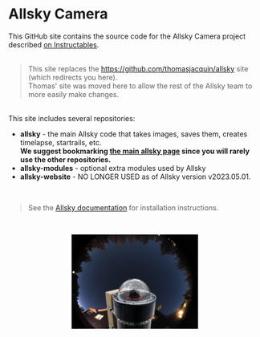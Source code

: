 # Allsky Camera

This GitHub site contains the source code for the Allsky Camera project described [on Instructables](http://www.instructables.com/id/Wireless-All-Sky-Camera/).
&nbsp;  
&nbsp;   
> This site replaces the https://github.com/thomasjacquin/allsky site (which redirects you here).<br>Thomas' site was moved here to allow the rest of the Allsky team to more easily make changes.

&nbsp;   
This site includes several repositories:
*  **allsky** - the main Allsky code that takes images, saves them, creates timelapse, startrails, etc.<br>**We suggest bookmarking [the main allsky page](https://github.com/AllskyTeam/allsky) since you will rarely use the other repositories.**
*  **allsky-modules** - optional extra modules used by Allsky
*  **allsky-website** - NO LONGER USED as of Allsky version v2023.05.01.

&nbsp;
> See the [Allsky documentation](https://htmlpreview.github.io/?https://raw.githubusercontent.com/AllskyTeam/allsky/master/html/documentation/index.html) for installation instructions.

&nbsp;
<p align="center">
<img src="https://github.com/AllskyTeam/allsky/blob/master/assets/allsky_camera.png" width="50%" title="Example of an allsky camera">
</p>
